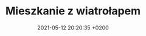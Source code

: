 ---
layout: gallery
title:  "Mieszkanie z wiatrołapem"
description: Projekt Kalwaria
additionalDescription: Kalwaria
date:   2021-05-12 20:20:35 +0200
image: assets/images/asia_marcin/01_salon-min.jpg
images: 
 - asia_marcin/02_kuchnia_salon-min.jpg
 - asia_marcin/03_salon-min.jpg
 - asia_marcin/04_salon-min.jpg
 - asia_marcin/05_hol-min.jpg
 - asia_marcin/06_kuchnia_hol-min.jpg
 - asia_marcin/07_salon_closeup-min.jpg
 - asia_marcin/08_c_lazienka-min.jpg
 - asia_marcin/09_lazienka-min.jpg
 - asia_marcin/10_lazienka-min.jpg
 - asia_marcin/11_lazienka-min.jpg
 - asia_marcin/12_SYPIALNIA-min.jpg
 - asia_marcin/13_SYPIALNIA-min.jpga
 - asia_marcin/14_sypialnia-min.jpg
 - asia_marcin/15_sypialnia-min.jpg
 - asia_marcin/16_wiatrolap-min.jpg
 - asia_marcin/17_wiatrolap-min.jpg

---